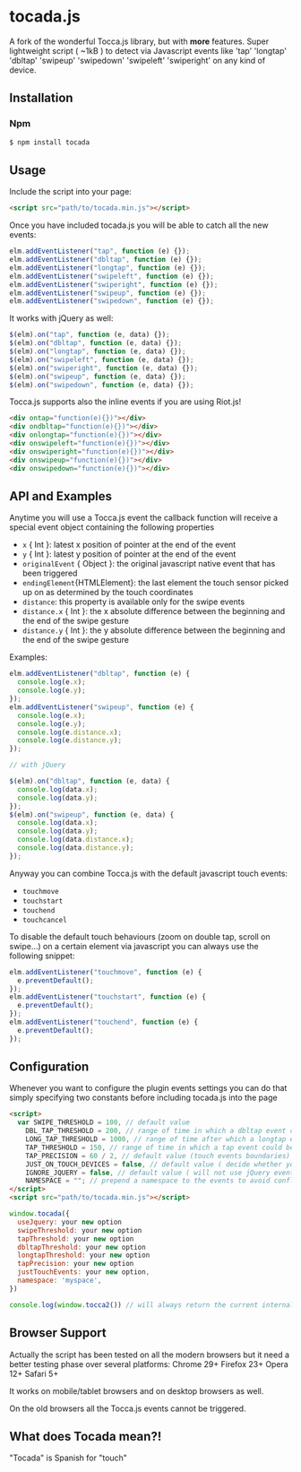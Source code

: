 # tocada.js

A fork of the wonderful Tocca.js library, but with **more** features. Super lightweight script ( ~1kB ) to detect via Javascript events like 'tap' 'longtap' 'dbltap' 'swipeup' 'swipedown' 'swipeleft' 'swiperight' on any kind of device.

## Installation

### Npm

```bash
$ npm install tocada
```

## Usage

Include the script into your page:

```html
<script src="path/to/tocada.min.js"></script>
```

Once you have included tocada.js you will be able to catch all the new events:

```javascript
elm.addEventListener("tap", function (e) {});
elm.addEventListener("dbltap", function (e) {});
elm.addEventListener("longtap", function (e) {});
elm.addEventListener("swipeleft", function (e) {});
elm.addEventListener("swiperight", function (e) {});
elm.addEventListener("swipeup", function (e) {});
elm.addEventListener("swipedown", function (e) {});
```

It works with jQuery as well:

```javascript
$(elm).on("tap", function (e, data) {});
$(elm).on("dbltap", function (e, data) {});
$(elm).on("longtap", function (e, data) {});
$(elm).on("swipeleft", function (e, data) {});
$(elm).on("swiperight", function (e, data) {});
$(elm).on("swipeup", function (e, data) {});
$(elm).on("swipedown", function (e, data) {});
```

Tocca.js supports also the inline events if you are using Riot.js!

```html
<div ontap="function(e){})"></div>
<div ondbltap="function(e){})"></div>
<div onlongtap="function(e){})"></div>
<div onswipeleft="function(e){})"></div>
<div onswiperight="function(e){})"></div>
<div onswipeup="function(e){})"></div>
<div onswipedown="function(e){})"></div>
```

## API and Examples

Anytime you will use a Tocca.js event the callback function will receive a special event object containing the following properties

- <code>x</code> { Int }: latest x position of pointer at the end of the event
- <code>y</code> { Int }: latest y position of pointer at the end of the event
- <code>originalEvent</code> { Object }: the original javascript native event that has been triggered
- <code>endingElement</code>{HTMLElement}: the last element the touch sensor picked up on as determined by the touch coordinates
- <code>distance</code>: this property is available only for the swipe events
- <code>distance.x</code> { Int }: the x absolute difference between the beginning and the end of the swipe gesture
- <code>distance.y</code> { Int }: the y absolute difference between the beginning and the end of the swipe gesture

Examples:

```javascript
elm.addEventListener("dbltap", function (e) {
  console.log(e.x);
  console.log(e.y);
});
elm.addEventListener("swipeup", function (e) {
  console.log(e.x);
  console.log(e.y);
  console.log(e.distance.x);
  console.log(e.distance.y);
});

// with jQuery

$(elm).on("dbltap", function (e, data) {
  console.log(data.x);
  console.log(data.y);
});
$(elm).on("swipeup", function (e, data) {
  console.log(data.x);
  console.log(data.y);
  console.log(data.distance.x);
  console.log(data.distance.y);
});
```

Anyway you can combine Tocca.js with the default javascript touch events:

- <code>touchmove</code>
- <code>touchstart</code>
- <code>touchend</code>
- <code>touchcancel</code>

To disable the default touch behaviours (zoom on double tap, scroll on swipe...) on a certain element via javascript you can always use the following snippet:

```javascript
elm.addEventListener("touchmove", function (e) {
  e.preventDefault();
});
elm.addEventListener("touchstart", function (e) {
  e.preventDefault();
});
elm.addEventListener("touchend", function (e) {
  e.preventDefault();
});
```

## Configuration

Whenever you want to configure the plugin events settings you can do that simply specifying two constants before including tocada.js into the page

```html
<script>
  var SWIPE_THRESHOLD = 100, // default value
    DBL_TAP_THRESHOLD = 200, // range of time in which a dbltap event could be detected,
    LONG_TAP_THRESHOLD = 1000, // range of time after which a longtap event could be detected
    TAP_THRESHOLD = 150, // range of time in which a tap event could be detected
    TAP_PRECISION = 60 / 2, // default value (touch events boundaries)
    JUST_ON_TOUCH_DEVICES = false, // default value ( decide whether you want to use the Tocca.js events only on the touch devices )
    IGNORE_JQUERY = false, // default value ( will not use jQuery events, even if jQuery is detected )
    NAMESPACE = ""; // prepend a namespace to the events to avoid conflict with future native implementations
</script>
<script src="path/to/tocada.min.js"></script>
```

```js
window.tocada({
  useJquery: your new option
  swipeThreshold: your new option
  tapThreshold: your new option
  dbltapThreshold: your new option
  longtapThreshold: your new option
  tapPrecision: your new option
  justTouchEvents: your new option,
  namespace: 'myspace',
})

console.log(window.tocca2()) // will always return the current internal options
```

## Browser Support

Actually the script has been tested on all the modern browsers but it need a better testing phase over several platforms: Chrome 29+ Firefox 23+ Opera 12+ Safari 5+

It works on mobile/tablet browsers and on desktop browsers as well.

On the old browsers all the Tocca.js events cannot be triggered.

## What does Tocada mean?!

"Tocada" is Spanish for "touch"
